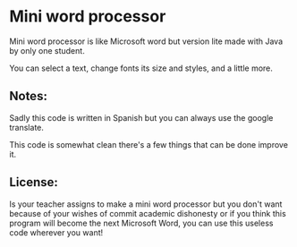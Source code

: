 # Mini word processor

Mini word processor is like Microsoft word but version lite made with Java by only one student.

You can select a text, change fonts its size and styles, and a little more.

## Notes:
Sadly this code is written in Spanish but you can always use the google translate.

This code is somewhat clean there's a few things that can be done improve it.

## License:

Is your teacher assigns to make a mini word processor but you don't want because of your wishes of commit academic dishonesty or if you think this program will become the next Microsoft Word, you can use this useless code wherever you want!
